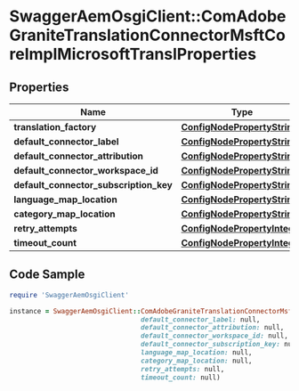 # SwaggerAemOsgiClient::ComAdobeGraniteTranslationConnectorMsftCoreImplMicrosoftTranslProperties

## Properties

Name | Type | Description | Notes
------------ | ------------- | ------------- | -------------
**translation_factory** | [**ConfigNodePropertyString**](ConfigNodePropertyString.md) |  | [optional] 
**default_connector_label** | [**ConfigNodePropertyString**](ConfigNodePropertyString.md) |  | [optional] 
**default_connector_attribution** | [**ConfigNodePropertyString**](ConfigNodePropertyString.md) |  | [optional] 
**default_connector_workspace_id** | [**ConfigNodePropertyString**](ConfigNodePropertyString.md) |  | [optional] 
**default_connector_subscription_key** | [**ConfigNodePropertyString**](ConfigNodePropertyString.md) |  | [optional] 
**language_map_location** | [**ConfigNodePropertyString**](ConfigNodePropertyString.md) |  | [optional] 
**category_map_location** | [**ConfigNodePropertyString**](ConfigNodePropertyString.md) |  | [optional] 
**retry_attempts** | [**ConfigNodePropertyInteger**](ConfigNodePropertyInteger.md) |  | [optional] 
**timeout_count** | [**ConfigNodePropertyInteger**](ConfigNodePropertyInteger.md) |  | [optional] 

## Code Sample

```ruby
require 'SwaggerAemOsgiClient'

instance = SwaggerAemOsgiClient::ComAdobeGraniteTranslationConnectorMsftCoreImplMicrosoftTranslProperties.new(translation_factory: null,
                                 default_connector_label: null,
                                 default_connector_attribution: null,
                                 default_connector_workspace_id: null,
                                 default_connector_subscription_key: null,
                                 language_map_location: null,
                                 category_map_location: null,
                                 retry_attempts: null,
                                 timeout_count: null)
```


